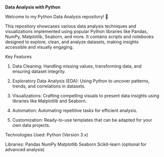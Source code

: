 **Data Analysis with Python**

Welcome to my Python Data Analysis repository! 🎉

This repository showcases various data analysis techniques and visualizations implemented using popular Python libraries like Pandas, NumPy, Matplotlib, Seaborn, and more. It contains scripts and notebooks designed to explore, clean, and analyze datasets, making insights accessible and visually engaging.

Key Features

1. Data Cleaning: Handling missing values, transforming data, and ensuring dataset integrity.
   
2. Exploratory Data Analysis (EDA): Using Python to uncover patterns, trends, and correlations in datasets.
   
3. Visualizations: Crafting compelling visuals to present data insights using libraries like Matplotlib and Seaborn.
   
4. Automation: Automating repetitive tasks for efficient analysis.
   
5. Customization: Ready-to-use templates that can be adapted for your own data projects.

Technologies Used:
Python (Version 3.x)

Libraries:
Pandas
NumPy
Matplotlib
Seaborn
Scikit-learn (optional for advanced analysis)

